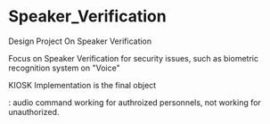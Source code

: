 # Speaker_Verification
Design Project On Speaker Verification
 
Focus on Speaker Verification for security issues, such as biometric recognition system on "Voice"

KIOSK Implementation is the final object 

: audio command working for authroized personnels, not working for unauthorized.




 
 
 
